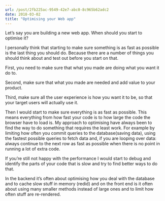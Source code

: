 ```yaml
---
url: /post/2fb225ac-9549-42e7-abc0-8c965b62adc2
date: 2018-03-02
title: "Optimising your Web app"
---
```


Let&#8217;s say you are building a new web app. When should you start to optimise it?



I personally think that starting to make sure something is as fast as possible is the last thing you should do. Because there are a number of things you should think about and test out before you start on that.



First, you need to make sure that what you made are doing what you want it do to.



Second, make sure that what you made are needed and add value to your product.



Third, make sure all the user experience is how you want it to be, so that your target users will actually use it.



Then I would start to make sure everything is as fast as possible. This means everything from how fast your code is to how large the code the browser have to load is. My approach to optimising have always been to find the way to do something that requires the least work. For example by limiting how often you commit queries to the database(saving data), using the fastest possible queries to fetch data and, if you are looping over data: always continue to the next row as fast as possible when there is no point in running a lot of extra code.



If you&#8217;re still not happy with the performance I would start to debug and identify the parts of your code that is slow and try to find better ways to do that.



In the backend it&#8217;s often about optimising how you deal with the database and to cache slow stuff in memory (redid) and on the front end is it often about using many smaller methods instead of large ones and to limit how often stuff are re-rendered.
